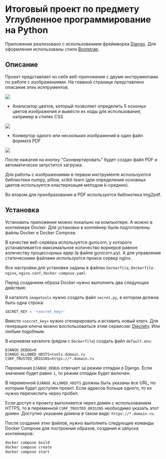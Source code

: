 # Итоговый проект по предмету Углубленное программирование на Python

Приложение реализовано с использованием фреймворка [Django](https://www.djangoproject.com/). Для оформления использованы стили [Bootstrap](https://getbootstrap.com/).

## Описание

Проект представляет из себя веб-приложение с двумя инструментами по работе с изображениями. На главной странице представлено описание этих иснтрументов.

<image src="images/main.jpg"/>

- Анализатор цветов, который позволяет определить 5 осноных цветов изображения и вывести их коды для использования, например в стилях CSS

<image src="images/colors.jpg"/>

- Конвертор одного или нескольких изображений в один файл формата PDF

<image src="images/pdf.jpg"/>

После нажатия на кнопку "Сконвертировать" будет создан файл PDF и автоматически запустится загрузка.

Для работы с изображениями в первом инструменте используются библиотеки numpy, pillow, scikit-learn (для определения основных цветов используется кластеризация методом k-средних).

Во втором для преобразования в PDF используется библиотека img2pdf.

## Установка

Установить приложение можно локально на компьютере. А можно в контейнере Docker. Для установки в контейнер были подготовлены файлы Docker и Docker Compose.

В качестве веб-сервера используется gunicorn, у которого устанавливается максимальное количество воркеров равное количеству процессорных ядер (в файле gunicorn.py).
А для управления статическими файлами используется прокси сервер nginx.

Все настройки для установки заданы в файлах `Dockerfile`, `Dockerfile-nginx`, `nginx.conf`, `docker-compose.yaml`.

Перед созданием образа Docker нужно выполнить два следующих действия:

В каталоге `imagetools` нужно создать файл `secret.py`, в котором должна быть одна строка:
```python
SECRET_KEY = '<secret_key>'
```
Вместо `<secret_key>` нужно сгенерировать и вставить новый ключ. Для генерации ключа можно воспользоваться этим сервисом: [Djecrety](https://djecrety.ir/). Или любым подобным.

В корневом каталоге (рядом с `Dockerfile`) создать файл `default.env`:
```
DJANGO_DEBUG=0
DJANGO_ALLOWED_HOSTS=tools.domain.ru
CSRF_TRUSTED_ORIGINS=https://*.domain.ru
```

Переменная `DJANGO_DEBUG` отвечает за режим отладки в Django. Если значение будет равно `1`, то режим отладки будет включен.

В переменной `DJANGO_ALLOWED_HOSTS` должны быть указаны все URL, по которым будет доступен проект. Если адресов больше одного, то их нужно перечислить через пробел.

Если доступ к проекту выполняется через домен с использованием HTTPS, то в переменной `CSRF_TRUSTED_ORIGINS` необходимо указать этот домен. Доступно указание домена в таком виде: `https://*.domain.ru`.

После создания этих файлов, нужно выполнить следующие команды Docker Compose для построения образов, создания и запуска контейнеров:

```bash
docker compose build
docker compose create
docker compose start
```
